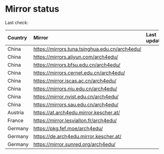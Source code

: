 <script src="./time.js"></script>
# Mirror status
Last check: <script type="text/javascript">localize(1720383542.7220523);</script>

|Country|Mirror|Last update|
|:------|:-----|:----------|
|China|https://mirrors.tuna.tsinghua.edu.cn/arch4edu/|<script type="text/javascript">localize(1720334028);</script>|
|China|https://mirrors.aliyun.com/arch4edu/|<script type="text/javascript">localize(1720334028);</script>|
|China|https://mirrors.bfsu.edu.cn/arch4edu/|<script type="text/javascript">localize(1720334028);</script>|
|China|https://mirrors.cernet.edu.cn/arch4edu/|<script type="text/javascript">localize(1720334028);</script>|
|China|https://mirror.iscas.ac.cn/arch4edu/|<script type="text/javascript">localize(1720334028);</script>|
|China|https://mirrors.nju.edu.cn/arch4edu/|<script type="text/javascript">localize(1720290851);</script>|
|China|https://mirror.nyist.edu.cn/arch4edu/|<script type="text/javascript">localize(1720334028);</script>|
|China|https://mirrors.sau.edu.cn/arch4edu/|<script type="text/javascript">localize(1720334028);</script>|
|Austria|https://at.arch4edu.mirror.kescher.at/|<script type="text/javascript">localize(1720334028);</script>|
|France|https://mirror.lesviallon.fr/arch4edu/|<script type="text/javascript">localize(1720334028);</script>|
|Germany|https://pkg.fef.moe/arch4edu/|<script type="text/javascript">localize(1720334028);</script>|
|Germany|https://de.arch4edu.mirror.kescher.at/|<script type="text/javascript">localize(1720334028);</script>|
|Germany|https://mirror.sunred.org/arch4edu/|<script type="text/javascript">localize(1720334028);</script>|

<script src="./tablefilter/tablefilter.js"></script>
<script src="./table.js"></script>